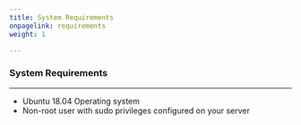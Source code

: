 ```yaml
---
title: System Requirements
onpagelink: requirements
weight: 1

---
```


### **System Requirements**
-------------------

*   Ubuntu 18.04 Operating system
*   Non-root user with sudo privileges configured on your server
